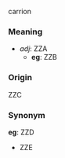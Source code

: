 carrion
### Meaning
+ _adj_: ZZA
	+ __eg__: ZZB

### Origin

ZZC

### Synonym

__eg__: ZZD

+ ZZE


